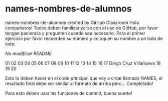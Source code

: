 # names-nombres-de-alumnos
names-nombres-de-alumnos created by GitHub Classroom
Hola compañeros! Todos deben familizarizarse con el uso de GitHub, por favor tengan paciencia y pregunten cuando sea necesario.
Para el primer ejercicio por favor recuerden su número y coloquen su nombre a un lado de este:

*No modificar README*


01
02
03
04
05
06
07
08
09
10
11
12
13
14
15
16
17 Diego Cruz Villanueva
18
19
20


Esto lo deben hacer en el code principal que voy a crear llamado NAMES, el resultado final debe ser similar 
al formato de arriba pero... Completado!

Para esto deben usar las funciones de commit, buena suerte!
